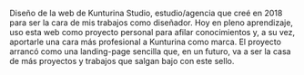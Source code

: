 Diseño de la web de Kunturina Studio, estudio/agencia que creé en 2018 para ser la cara de mis trabajos como diseñador.
Hoy en pleno aprendizaje, uso esta web como proyecto personal para afilar conocimientos y, a su vez, aportarle una cara más profesional a Kunturina como marca.
El proyecto arrancó como una landing-page sencilla que, en un futuro, va a ser la casa de más proyectos y trabajos que salgan bajo con este sello.
